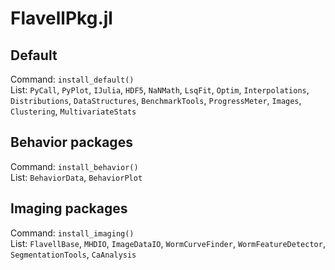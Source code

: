 # FlavellPkg.jl
## Default
Command: `install_default()`  
List: `PyCall`, `PyPlot`, `IJulia`, `HDF5`, `NaNMath`, `LsqFit`, `Optim`, `Interpolations`, `Distributions`, `DataStructures`, `BenchmarkTools`, `ProgressMeter`, `Images`, `Clustering`, `MultivariateStats`

## Behavior packages
Command: `install_behavior()`  
List: `BehaviorData`, `BehaviorPlot`

## Imaging packages
Command: `install_imaging()`  
List: `FlavellBase`, `MHDIO`, `ImageDataIO`, `WormCurveFinder`, `WormFeatureDetector`, `SegmentationTools`, `CaAnalysis`
